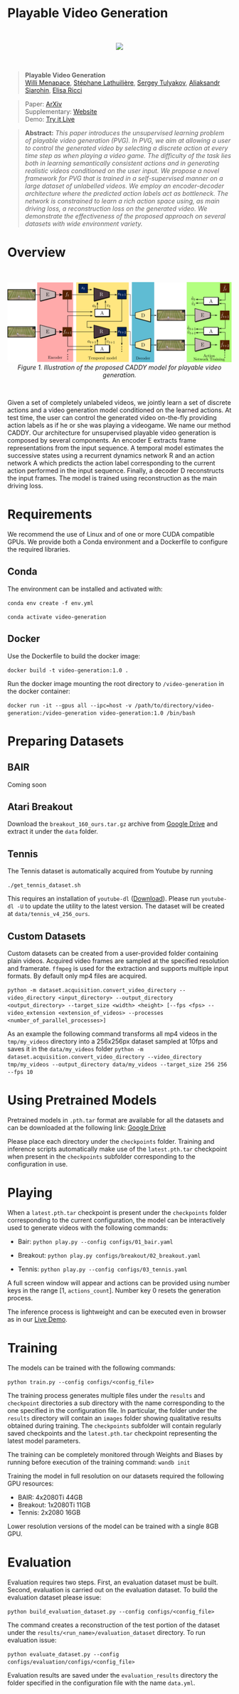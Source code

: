 
# Playable Video Generation
<br>
<p align="center">
    </em>
    <img src="./resources/interactive_sequences.gif"/> <br />
</p>
<br>

> **Playable Video Generation**<br>
> [Willi Menapace](https://www.willimenapace.com/), [Stéphane Lathuilière](https://stelat.eu/), [Sergey Tulyakov](http://www.stulyakov.com/), [Aliaksandr Siarohin](https://github.com/AliaksandrSiarohin), [Elisa Ricci](http://elisaricci.eu/)<br>

> Paper: [ArXiv](https://arxiv.org/abs/2101.12195)<br>
> Supplementary: [Website](https://willi-menapace.github.io/playable-video-generation-website/)<br>
> Demo: [Try it Live](https://willi-menapace.github.io/playable-video-generation-website/play.html)<br>

> **Abstract:** *This paper introduces the unsupervised learning problem of playable video generation (PVG). In PVG, we aim at allowing a user to control the generated video by selecting a discrete action at every time step as when playing a video game. The difficulty of the task lies both in learning semantically consistent actions and in generating realistic videos conditioned on the user input. We propose a novel framework for PVG that is trained in a self-supervised manner on a large dataset of unlabelled videos. We employ an encoder-decoder architecture where the predicted action labels act as bottleneck. The network is constrained to learn a rich action space using, as main driving loss, a reconstruction loss on the generated video. We demonstrate the effectiveness of the proposed approach on several datasets with wide environment variety.*

# Overview

<br>
<p align="center">
    <img src="./resources/architecture.png"/> <br />
    <em>
    Figure 1. Illustration of the proposed CADDY model for playable video generation.
    </em>
</p>
<br>

Given a set of completely unlabeled videos, we jointly learn a set of discrete actions and a video generation model conditioned on the learned actions. At test time, the user can control the generated video on-the-fly providing action labels as if he or she was playing a videogame. We name our method CADDY. Our architecture for unsupervised playable video generation is composed by several components. An encoder E extracts frame representations from the input sequence. A temporal model estimates the successive states using a recurrent dynamics network R and an action network A which predicts the action label corresponding to the current action performed in the input sequence. Finally, a decoder D reconstructs the input frames. The model is trained using reconstruction as the main driving loss.

# Requirements

  We recommend the use of Linux and of one or more CUDA compatible GPUs. We provide both a Conda environment and a Dockerfile to configure the required libraries.

## Conda

The environment can be installed and activated with:

`conda env create -f env.yml`

`conda activate video-generation`

## Docker

Use the Dockerfile to build the docker image:

`docker build -t video-generation:1.0 .`

Run the docker image mounting the root directory to `/video-generation` in the docker container:

`docker run -it --gpus all --ipc=host -v /path/to/directory/video-generation:/video-generation video-generation:1.0 /bin/bash`

# Preparing Datasets

## BAIR
Coming soon

## Atari Breakout

Download the `breakout_160_ours.tar.gz` archive from [Google Drive](https://drive.google.com/drive/folders/1CuHK_-cFWih0F8AxB4b76FoBQ9RjWMww?usp=sharing)  and extract it under the `data` folder.

## Tennis

The Tennis dataset is automatically acquired from Youtube by running

`./get_tennis_dataset.sh`

This requires an installation of `youtube-dl` ([Download](https://github.com/ytdl-org/youtube-dl)).
Please run `youtube-dl -U` to update the utility to the latest version.
The dataset will be created at `data/tennis_v4_256_ours`.

## Custom Datasets

Custom datasets can be created from a user-provided folder containing plain videos. Acquired video frames are sampled at the specified resolution and framerate. `ffmpeg` is used for the extraction and supports multiple input formats. By default only mp4 files are acquired.

`python -m dataset.acquisition.convert_video_directory --video_directory <input_directory> --output_directory <output_directory> --target_size <width> <height> [--fps <fps> --video_extension <extension_of_videos> --processes <number_of_parallel_processes>]`

As an example the following command transforms all mp4 videos in the `tmp/my_videos` directory into a 256x256px dataset sampled at 10fps and saves it in the `data/my_videos` folder
`python -m dataset.acquisition.convert_video_directory --video_directory tmp/my_videos --output_directory data/my_videos --target_size 256 256 --fps 10`




# Using Pretrained Models

Pretrained models in `.pth.tar` format are available for all the datasets and can be downloaded at the following link:
[Google Drive](https://drive.google.com/drive/folders/1xLlJ8Xh6_wOEEARwBcoeVng2Bbi-wAah?usp=sharing)

Please place each directory under the `checkpoints` folder. Training and inference scripts automatically make use of the `latest.pth.tar` checkpoint when present in the `checkpoints` subfolder corresponding to the configuration in use.

# Playing

When a `latest.pth.tar` checkpoint is present under the `checkpoints` folder corresponding to the current configuration, the model can be interactively used to generate videos with the following commands:

- Bair:
`python play.py --config configs/01_bair.yaml`

- Breakout:
`python play.py configs/breakout/02_breakout.yaml`

- Tennis:
`python play.py --config configs/03_tennis.yaml`

A full screen window will appear and actions can be provided using number keys in the range [1, `actions_count`]. Number key 0 resets the generation process.

The inference process is lightweight and can be executed even in browser as in our [Live Demo](https://willi-menapace.github.io/playable-video-generation-website/play.html).

# Training

The models can be trained with the following commands:

`python train.py --config configs/<config_file>`

The training process generates multiple files under the `results` and `checkpoint` directories a sub directory with the name corresponding to the one specified in the configuration file. In particular, the folder under the `results` directory will contain an `images` folder showing qualitative results obtained during training. The `checkpoints` subfolder will contain regularly saved checkpoints and the `latest.pth.tar` checkpoint representing the latest model parameters.

The training can be completely monitored through Weights and Biases by running before execution of the training command:
`wandb init`

Training the model in full resolution on our datasets required the following GPU resources:
 - BAIR:  4x2080Ti 44GB
 - Breakout: 1x2080Ti 11GB
 - Tennis: 2x2080 16GB

Lower resolution versions of the model can be trained with a single 8GB GPU.

# Evaluation

Evaluation requires two steps. First, an evaluation dataset must be built. Second, evaluation is carried out on the evaluation dataset. To build the evaluation dataset please issue:

`python build_evaluation_dataset.py --config configs/<config_file>`

The command creates a reconstruction of the test portion of the dataset under the `results/<run_name>/evaluation_dataset` directory.
To run evaluation issue:

`python evaluate_dataset.py --config configs/evaluation/configs/<config_file>`

Evaluation results are saved under the `evaluation_results` directory the folder specified in the configuration file with the name `data.yml`.